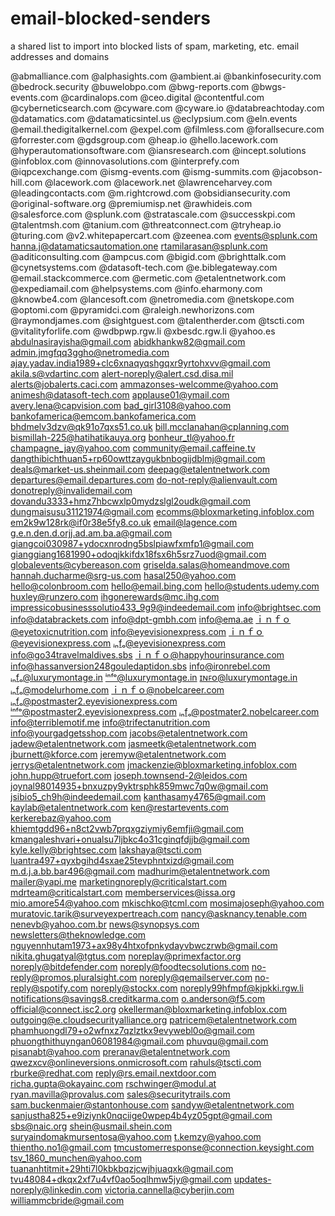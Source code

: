 # email-blocked-senders
a shared list to import into blocked lists of spam, marketing, etc. email addresses and domains

@abmalliance.com
@alphasights.com
@ambient.ai
@bankinfosecurity.com
@bedrock.security
@buwelobpo.com
@bwg-reports.com
@bwgs-events.com
@cardinalops.com
@ceo.digital
@contentful.com
@cyberneticsearch.com
@cyware.com
@cyware.io
@databreachtoday.com
@datamatics.com
@datamaticsintel.us
@eclypsium.com
@eln.events
@email.thedigitalkernel.com
@expel.com
@filmless.com
@forallsecure.com
@forrester.com
@gdsgroup.com
@heap.io
@hello.lacework.com
@hyperautomationsoftware.com
@iansresearch.com
@incept.solutions
@infoblox.com
@innovasolutions.com
@interprefy.com
@iqpcexchange.com
@ismg-events.com
@ismg-summits.com
@jacobson-hill.com
@lacework.com
@lacework.net
@lawrenceharvey.com
@leadingcontacts.com
@m.rightcrowd.com
@obsidiansecurity.com
@original-software.org
@premiumisp.net
@rawhideis.com
@salesforce.com
@splunk.com
@stratascale.com
@successkpi.com
@talentmsh.com
@tanium.com
@threatconnect.com
@tryheap.io
@turing.com
@v2.whitepapercart.com
@zeenea.com
events@splunk.com
hanna.j@datamaticsautomation.one
rtamilarasan@splunk.com
@aditiconsulting.com
@ampcus.com
@bigid.com
@brighttalk.com
@cynetsystems.com
@datasoft-tech.com
@e.biblegateway.com
@email.stackcommerce.com
@ermetic.com
@etalentnetwork.com
@expediamail.com
@helpsystems.com
@info.eharmony.com
@knowbe4.com
@lancesoft.com
@netromedia.com
@netskope.com
@optomi.com
@pyramidci.com
@raleigh.newhorizons.com
@raymondjames.com
@sightguest.com
@talentherder.com
@tscti.com
@vitalityforlife.com
@wdbpwp.rgw.li
@xbesdc.rgw.li
@yahoo.es
abdulnasirayisha@gmail.com
abidkhankw82@gmail.com
admin.jmgfqq3ggho@netromedia.com
ajay.yadav.india1989+clc6xnaqyqshgqxr9yrtohxvv@gmail.com
akila.s@vdartinc.com
alert-noreply@alert.csd.disa.mil
alerts@jobalerts.caci.com
ammazonses-welcomme@yahoo.com
animesh@datasoft-tech.com
applause01@ymail.com
avery.lena@capvision.com
bad_girl3108@yahoo.com
bankofamerica@emcom.bankofamerica.com
bhdmelv3dzv@qk91o7qxs51.co.uk
bill.mcclanahan@cplanning.com
bismillah-225@hatihatikauya.org
bonheur_tl@yahoo.fr
champagne_jay@yahoo.com
community@email.caffeine.tv
dangthibichthuan5+rp60owttzaygukbnbogijdblmj@gmail.com
deals@market-us.sheinmail.com
deepag@etalentnetwork.com
departures@email.departures.com
do-not-reply@alienvault.com
donotreply@invalidemail.com
dovandu3333+hmz7hbcwxlp0mydzslgl2oudk@gmail.com
dungmaisusu31121974@gmail.com
ecomms@bloxmarketing.infoblox.com
em2k9w128rk@if0r38e5fy8.co.uk
email@lagence.com
g.e.n.den.d.orjj.ad.am.ba.a@gmail.com
giangcoi030987+ydocxnrodng5bslpiawfxmfp1@gmail.com
gianggiang1681990+odoqjkkifdx18fsx6h5srz7uod@gmail.com
globalevents@cybereason.com
griselda.salas@homeandmove.com
hannah.ducharme@srg-us.com
hasal250@yahoo.com
hello@colonbroom.com
hello@email.bing.com
hello@students.udemy.com
huxley@runzero.com
ihgonerewards@mc.ihg.com
impressicobusinesssolutio433_9g9@indeedemail.com
info@brightsec.com
info@databrackets.com
info@dpt-gmbh.com
info@ema.ae
ｉｎｆｏ@eyetoxicnutrition.com
info@eyevisionexpress.com
ｉｎｆｏ@eyevisionexpress.com
ᵢₙfₒ@eyevisionexpress.com
info@go34travelmaldives.sbs
ｉｎｆｏ@happyhourinsurance.com
info@hassanversion248gouledaptidon.sbs
info@ironrebel.com
ᵢₙfₒ@luxurymontage.in
ⁱⁿᶠᵒ@luxurymontage.in
ɪɴꜰᴏ@luxurymontage.in
ᵢₙfₒ@modelurhome.com
ｉｎｆｏ@nobelcareer.com
ᵢₙfₒ@postmaster2.eyevisionexpress.com
ⁱⁿᶠᵒ@postmaster2.eyevisionexpress.com
ᵢₙfₒ@postmater2.nobelcareer.com
info@terriblemotif.me
info@trifectanutrition.com
info@yourgadgetsshop.com
jacobs@etalentnetwork.com
jadew@etalentnetwork.com
jasmeetk@etalentnetwork.com
jburnett@kforce.com
jeremyw@etalentnetwork.com
jerrys@etalentnetwork.com
jmackenzie@bloxmarketing.infoblox.com
john.hupp@truefort.com
joseph.townsend-2@leidos.com
joynal98014935+bnxuzpy9yktrsphk859mwc7q0w@gmail.com
jsibio5_ch9h@indeedemail.com
kanthasamy4765@gmail.com
kaylab@etalentnetwork.com
ken@restartevents.com
kerkerebaz@yahoo.com
khiemtgdd96+n8ct2vwb7prqxgziymiy6emfji@gmail.com
kmangaleshvari+onualsu7ljbkc4o31cginqfdjjb@gmail.com
kyle.kelly@brightsec.com
lakshaya@tscti.com
luantra497+qyxbgihd4sxae25tevphntxizd@gmail.com
m.d.j.a.bb.bar496@gmail.com
madhurim@etalentnetwork.com
mailer@yapi.me
marketingnoreply@criticalstart.com
mdrteam@criticalstart.com
memberservices@issa.org
mio.amore54@yahoo.com
mkischko@tcml.com
mosimajoseph@yahoo.com
muratovic.tarik@surveyexpertreach.com
nancy@asknancy.tenable.com
nenevb@yahoo.com.br
news@synopsys.com
newsletters@theknowledge.com
nguyennhutam1973+ax98y4htxofpnkydayvbwczrwb@gmail.com
nikita.ghugatyal@tgtus.com
noreplay@primexfactor.org
noreply@bitdefender.com
noreply@foodtecsolutions.com
no-reply@promos.pluralsight.com
noreply@qemailserver.com
no-reply@spotify.com
noreply@stockx.com
noreply99hfmpf@kjpkki.rgw.li
notifications@savings8.creditkarma.com
o.anderson@f5.com
official@connect.isc2.org
okellerman@bloxmarketing.infoblox.com
outgoing@e.cloudsecurityalliance.org
patricem@etalentnetwork.com
phamhuongdl79+o2wfnxz7qzlztkx9evywebl0o@gmail.com
phuongthithuyngan06081984@gmail.com
phuvqu@gmail.com
pisanabt@yahoo.com
preranav@etalentnetwork.com
qwezxcv@onlineversions.onmicrosoft.com
rahuls@tscti.com
rburke@redhat.com
reply@rs.email.nextdoor.com
richa.gupta@okayainc.com
rschwinger@modul.at
ryan.mavilla@provalus.com
sales@securitytrails.com
sam.buckenmaier@stantonhouse.com
sandyw@etalentnetwork.com
sanjustha825+e9iziynk0nqciige0wpep4b4yz05gpt@gmail.com
sbs@naic.org
shein@usmail.shein.com
suryaindomakmursentosa@yahoo.com
t.kemzy@yahoo.com
thientho.no1@gmail.com
tmcustomerresponse@connection.keysight.com
tsv_1860_munchen@yahoo.com
tuananhtitmit+29hti7l0kbkbqzjcwjhjuaqxk@gmail.com
tvu48084+dkqx2xf7u4vf0ao5oqlhmw5jy@gmail.com
updates-noreply@linkedin.com
victoria.cannella@cyberjin.com
williammcbride@gmail.com
